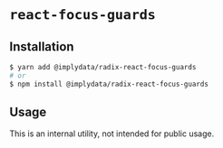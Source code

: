 # `react-focus-guards`

## Installation

```sh
$ yarn add @implydata/radix-react-focus-guards
# or
$ npm install @implydata/radix-react-focus-guards
```

## Usage

This is an internal utility, not intended for public usage.
